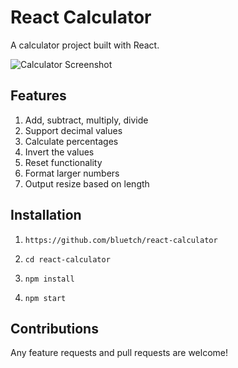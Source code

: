 # React Calculator

A calculator project built with React.

![Calculator Screenshot](https://i.imgur.com/rHHdqke.png)

## Features

1. Add, subtract, multiply, divide
2. Support decimal values
3. Calculate percentages
4. Invert the values
5. Reset functionality
6. Format larger numbers
7. Output resize based on length

## Installation

1. `https://github.com/bluetch/react-calculator`

2. `cd react-calculator`

3. `npm install`

4. `npm start`

## Contributions

Any feature requests and pull requests are welcome!
